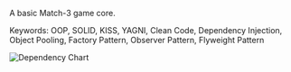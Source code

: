 A basic Match-3 game core.

Keywords: OOP, SOLID, KISS, YAGNI, Clean Code, Dependency Injection, Object Pooling, Factory Pattern, Observer Pattern, Flyweight Pattern


![Dependency Chart](https://github.com/user-attachments/assets/6a75c15b-ae70-4864-b04c-3da1c8f6615f)
